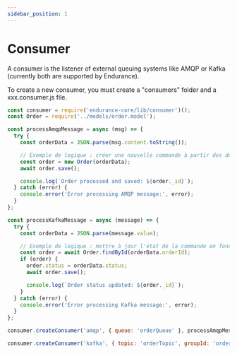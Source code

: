 ```yaml
---
sidebar_position: 1
---
```


# Consumer

A consumer is the listener of external queuing systems like AMQP or Kafka (currently both are supported by Endurance). 

To create a new consumer, you must create a "consumers" folder and a xxx.consumer.js file. 

```js
const consumer = require('endurance-core/lib/consumer')();
const Order = require('../models/order.model');

const processAmqpMessage = async (msg) => {
  try {
    const orderData = JSON.parse(msg.content.toString());

    // Exemple de logique : créer une nouvelle commande à partir des données du message
    const order = new Order(orderData);
    await order.save();

    console.log(`Order processed and saved: ${order._id}`);
  } catch (error) {
    console.error('Error processing AMQP message:', error);
  }
};

const processKafkaMessage = async (message) => {
  try {
    const orderData = JSON.parse(message.value);

    // Exemple de logique : mettre à jour l'état de la commande en fonction des données du message
    const order = await Order.findById(orderData.orderId);
    if (order) {
      order.status = orderData.status;
      await order.save();

      console.log(`Order status updated: ${order._id}`);
    }
  } catch (error) {
    console.error('Error processing Kafka message:', error);
  }
};

consumer.createConsumer('amqp', { queue: 'orderQueue' }, processAmqpMessage);

consumer.createConsumer('kafka', { topic: 'orderTopic', groupId: 'orderServiceGroup' }, processKafkaMessage);
```
